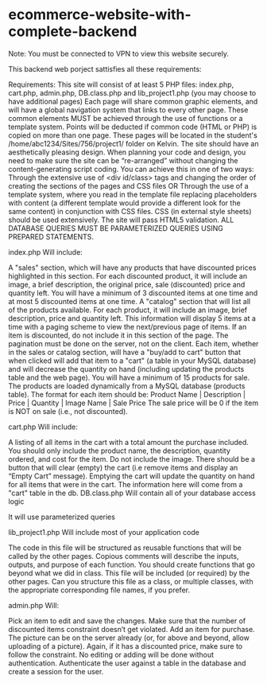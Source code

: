 # ecommerce-website-with-complete-backend
Note: You must be connected to VPN to view this website securely.

This backend web porject sattisfies all these requirements:


Requirements:
This site will consist of at least 5 PHP files: index.php, cart.php, admin.php, DB.class.php and lib_project1.php (you may choose to have additional pages)
Each page will share common graphic elements, and will have a global navigation system that links to every other page. These common elements MUST be achieved through the use of functions or a template system. Points will be deducted if common code (HTML or PHP) is copied on more than one page.
These pages will be located in the student's /home/abc1234/Sites/756/project1/ folder on Kelvin.
The site should have an aesthetically pleasing design. 
When planning your code and design, you need to make sure the site can be “re-arranged” without changing the content-generating script coding. You can achieve this in one of two ways: 
Through the extensive use of <div id/class> tags and changing the order of creating the sections of the pages and CSS files OR
Through the use of a template system, where you read in the template file replacing placeholders with content (a different template would provide a different look for the same content) in conjunction with CSS files.
CSS (in external style sheets) should be used extensively.
The site will pass HTML5 validation.
ALL DATABASE QUERIES MUST BE PARAMETERIZED QUERIES USING PREPARED STATEMENTS.

index.php
Will include:

A "sales" section, which will have any products that have discounted prices highlighted in this section. For each discounted product, it will include an image, a brief description, the original price, sale (discounted) price and quantity left.
You will have a minimum of 3 discounted items at one time and at most 5 discounted items at one time.
A "catalog" section that will list all of the products available. For each product, it will include an image, brief description, price and quantity left. This information will display 5 items at a time with a paging scheme to view the next/previous page of items. If an item is discounted, do not include it in this section of the page. The pagination must be done on the server, not on the client.
Each item, whether in the sales or catalog section, will have a "buy/add to cart" button that when clicked will add that item to a "cart" (a table in your MySQL database) and will decrease the quantity on hand (including updating the products table and the web page).
You will have a minimum of 15 products for sale.
The products are loaded dynamically from a MySQL database (products table). The format for each item should be:
Product Name | Description | Price | Quantity | Image Name | Sale Price
The sale price will be 0 if the item is NOT on sale (i.e., not discounted).

cart.php
Will include:

A listing of all items in the cart with a total amount the purchase included. 
You should only include the product name, the description, quantity ordered, and cost for the item. Do not include the image.
There should be a button that will clear (empty) the cart (i.e remove items and display an “Empty Cart” message). Emptying the cart will update the quantity on hand for all items that were in the cart.
The information here will come from a "cart" table in the db.
DB.class.php
Will contain all of your database access logic

It will use parameterized queries

lib_project1.php
Will include most of your application code

The code in this file will be structured as reusable functions that will be called by the other pages.
Copious comments will describe the inputs, outputs, and purpose of each function.
You should create functions that go beyond what we did in class.
This file will be included (or required) by the other pages.
Can you structure this file as a class, or multiple classes, with the appropriate corresponding file names, if you prefer.

admin.php
Will:

Pick an item to edit and save the changes. Make sure that the number of discounted items constraint doesn’t get violated.
Add an item for purchase. The picture can be on the server already (or, for above and beyond, allow uploading of a picture). Again, if it has a discounted price, make sure to follow the constraint.
No editing or adding will be done without authentication. Authenticate the user against a table in the database and create a session for the user.
